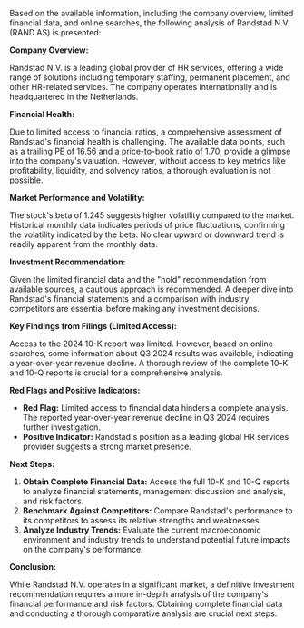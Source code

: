 Based on the available information, including the company overview, limited financial data, and online searches, the following analysis of Randstad N.V. (RAND.AS) is presented:

**Company Overview:**

Randstad N.V. is a leading global provider of HR services, offering a wide range of solutions including temporary staffing, permanent placement, and other HR-related services.  The company operates internationally and is headquartered in the Netherlands.

**Financial Health:**

Due to limited access to financial ratios, a comprehensive assessment of Randstad's financial health is challenging. The available data points, such as a trailing PE of 16.56 and a price-to-book ratio of 1.70, provide a glimpse into the company's valuation. However, without access to key metrics like profitability, liquidity, and solvency ratios, a thorough evaluation is not possible.

**Market Performance and Volatility:**

The stock's beta of 1.245 suggests higher volatility compared to the market. Historical monthly data indicates periods of price fluctuations, confirming the volatility indicated by the beta.  No clear upward or downward trend is readily apparent from the monthly data.

**Investment Recommendation:**

Given the limited financial data and the "hold" recommendation from available sources, a cautious approach is recommended.  A deeper dive into Randstad's financial statements and a comparison with industry competitors are essential before making any investment decisions.

**Key Findings from Filings (Limited Access):**

Access to the 2024 10-K report was limited.  However, based on online searches, some information about Q3 2024 results was available, indicating a year-over-year revenue decline.  A thorough review of the complete 10-K and 10-Q reports is crucial for a comprehensive analysis.

**Red Flags and Positive Indicators:**

* **Red Flag:** Limited access to financial data hinders a complete analysis. The reported year-over-year revenue decline in Q3 2024 requires further investigation.
* **Positive Indicator:** Randstad's position as a leading global HR services provider suggests a strong market presence.

**Next Steps:**

1. **Obtain Complete Financial Data:** Access the full 10-K and 10-Q reports to analyze financial statements, management discussion and analysis, and risk factors.
2. **Benchmark Against Competitors:** Compare Randstad's performance to its competitors to assess its relative strengths and weaknesses.
3. **Analyze Industry Trends:** Evaluate the current macroeconomic environment and industry trends to understand potential future impacts on the company's performance.

**Conclusion:**

While Randstad N.V. operates in a significant market, a definitive investment recommendation requires a more in-depth analysis of the company's financial performance and risk factors.  Obtaining complete financial data and conducting a thorough comparative analysis are crucial next steps.